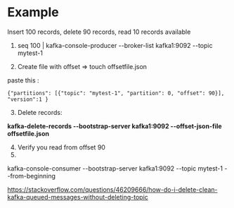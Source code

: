 
# Example
Insert 100 records, delete 90 records, read 10 records available

1.  seq 100 | kafka-console-producer --broker-list kafka1:9092 --topic mytest-1

2. Create file with offset =>  touch offsetfile.json

paste this :

```{"partitions": [{"topic": "mytest-1", "partition": 0, "offset": 90}], "version":1 }```


3. Delete records:

**kafka-delete-records --bootstrap-server kafka1:9092 --offset-json-file offsetfile.json**

4. Verify you read from offset 90
5. 
kafka-console-consumer --bootstrap-server kafka1:9092 --topic mytest-1 --from-beginning


https://stackoverflow.com/questions/46209666/how-do-i-delete-clean-kafka-queued-messages-without-deleting-topic